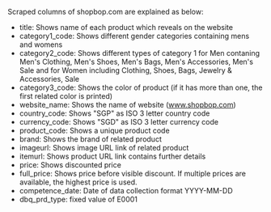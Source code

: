 Scraped columns of shopbop.com are explained as below:

* title: Shows name of each product which reveals on the website
* category1_code: Shows different gender categories containing mens and womens
* category2_code: Shows different types of category 1 for Men contaning Men's Clothing, Men's Shoes, Men's Bags, Men's Accessories, Men's Sale and for Women including Clothing, Shoes, Bags, Jewelry & Accessories, Sale
* category3_code: Shows the color of product (if it has more than one, the first related color is printed)
* website_name: Shows the name of website (www.shopbop.com)
* country_code: Shows "SGP" as ISO 3 letter country code
* currency_code: Shows "SGD" as ISO 3 letter currency code
* product_code: Shows a unique product code
* brand: Shows the brand of related product
* imageurl: Shows image URL link of related product
* itemurl: Shows product URL link contains further details
* price: Shows discounted price
* full_price: Shows price before visible discount. If multiple prices are available, the highest price is used.
* competence_date: Date of data collection format YYYY-MM-DD
* dbq_prd_type: fixed value of E0001
